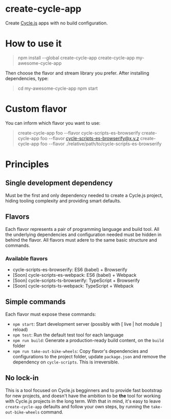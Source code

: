 
# create-cycle-app

Create [Cycle.js](https://cycle.js.org/) apps with no build configuration.

# How to use it

> npm install --global create-cycle-app
> create-cycle-app my-awesome-cycle-app

Then choose the flavor and stream library you prefer. After installing dependencies, type:

> cd my-awesome-cycle-app
> npm start

# Custom flavor

You can inform which flavor you want to use:

> create-cycle-app foo --flavor cycle-scripts-es-browserify
> create-cycle-app foo --flavor cycle-scripts-es-browserify@x.y.z
> create-cycle-app foo --flavor ./relative/path/to/cycle-scripts-es-browserify

# Principles

## Single development dependency

Must be the first and only dependency needed to create a Cycle.js project, hiding tooling complexity and providing smart defaults.

## Flavors

Each flavor represents a pair of programming language and build tool. All the underlying dependencies and configuration needed must be hidden in behind the flavor. All flavors must adere to the same basic structure and commands.

### Available flavors

- cycle-scripts-es-browserify: ES6 (babel) + Browserify
- [Soon] cycle-scripts-es-webpack: ES6 (babel) + Webpack
- [Soon] cycle-scripts-ts-browserify: TypeScript + Browserify
- [Soon] cycle-scripts-ts-webpack: TypeScript + Webpack

## Simple commands

Each flavor must expose these commands:

- `npm start`: Start development server (possibly with [ live | hot module ] reload)
- `npm test`: Run the default test tool for each language
- `npm run build`: Generate a production-ready build content, on the `build` folder
- `npm run take-out-bike-wheels`: Copy flavor's dependencies and configurations to the project folder, update `package.json` and remove the dependency on `cycle-scripts`. This is irreversible.

## No lock-in

This is a tool focused on Cycle.js begginners and to provide fast bootstrap for new projects, and doesn't have the ambition to be **the** tool for working with Cycle.js projects in the long term. With that in mind, it's easy to leave `create-cycle-app` defaults and follow your own steps, by running the `take-out-bike-wheels` command.
